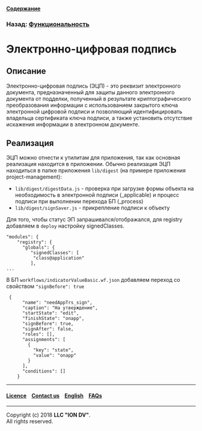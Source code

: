 #### [Содержание](/docs/ru/index.md)

### Назад: [Функциональность](/docs/ru/2_system_description/functionality/functionality.md)

# Электронно-цифровая подпись

## Описание

Электронно-цифровая подпись (ЭЦП) - это реквизит электронного документа, предназначенный для защиты данного электронного документа от подделки, полученный в результате криптографического преобразования информации с использованием закрытого ключа электронной цифровой подписи и позволяющий идентифицировать владельца сертификата ключа подписи, а также установить отсутствие искажения информации в электронном документе.

## Реализация

ЭЦП можно отнести к утилитам для приложения, так как основная реализация находится в приложении. Обычно реализация ЭЦП находиться в папке приложения `lib/digest` (на примере приложения project-management):

- `lib/digest/digestData.js` - проверка при загрузке формы объекта на необходимость в электронной подписи (_applicable) и процесс подписи при выполнении перехода БП (_process)
- `lib/digest/signSaver.js` - прикрепление подписи к объекту

Для того, чтобы статус ЭП запрашивался/отображался, для registry добавляем в `deploy` настройку signedClasses.

```
"modules": {
    "registry": {
      "globals": {
         "signedClasses": [
          "class@application"
         ],
...
```

В БП `workflows/indicatorValueBasic.wf.json` добавляем переход со свойством `"signBefore": true`
```
 {
      "name": "needAppTrs_sign",
      "caption": "На утверждение",
      "startState": "edit",
      "finishState": "onapp",
      "signBefore": true,
      "signAfter": false,
      "roles": [],
      "assignments": [
        {
          "key": "state",
          "value": "onapp"
        }
      ],
      "conditions": []
    }
```

--------------------------------------------------------------------------  


 #### [Licence](/LICENCE.md) &ensp;  [Contact us](https://iondv.com) &ensp;  [English](/docs/en/2_system_description/functionality/virtual_attr.md)   &ensp; [FAQs](/faqs.md)          



--------------------------------------------------------------------------  

Copyright (c) 2018 **LLC "ION DV"**.   
All rights reserved. 
